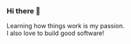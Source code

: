 ### Hi there 👋
<p>
      Learning how things work is my passion. <br />
      I also love to build good software! 
</p>
